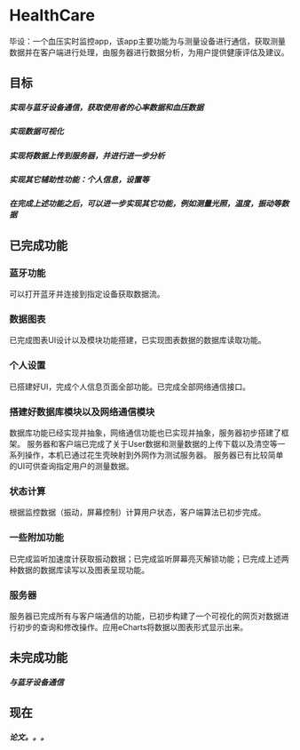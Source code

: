 # HealthCare
毕设：一个血压实时监控app，该app主要功能为与测量设备进行通信，获取测量数据并在客户端进行处理，由服务器进行数据分析，为用户提供健康评估及建议。

## 目标
##### 实现与蓝牙设备通信，获取使用者的心率数据和血压数据
##### 实现数据可视化
##### 实现将数据上传到服务器，并进行进一步分析
##### 实现其它辅助性功能：个人信息，设置等
##### 在完成上述功能之后，可以进一步实现其它功能，例如测量光照，温度，振动等数据

## 已完成功能
### 蓝牙功能
可以打开蓝牙并连接到指定设备获取数据流。
### 数据图表
已完成图表UI设计以及模块功能搭建，已实现图表数据的数据库读取功能。
### 个人设置
已搭建好UI，完成个人信息页面全部功能。已完成全部网络通信接口。
### 搭建好数据库模块以及网络通信模块
数据库功能已经实现并抽象，网络通信功能也已实现并抽象，服务器初步搭建了框架。
服务器和客户端已完成了关于User数据和测量数据的上传下载以及清空等一系列操作，本机已通过花生壳映射到外网作为测试服务器。
服务器已有比较简单的UI可供查询指定用户的测量数据。
### 状态计算
根据监控数据（振动，屏幕控制）计算用户状态，客户端算法已初步完成。
### 一些附加功能
已完成监听加速度计获取振动数据；已完成监听屏幕亮灭解锁功能；已完成上述两种数据的数据库读写以及图表呈现功能。
### 服务器
服务器已完成所有与客户端通信的功能，已初步构建了一个可视化的网页对数据进行初步的查询和修改操作。应用eCharts将数据以图表形式显示出来。

## 未完成功能
##### 与蓝牙设备通信

## 现在
##### 论文。。。

